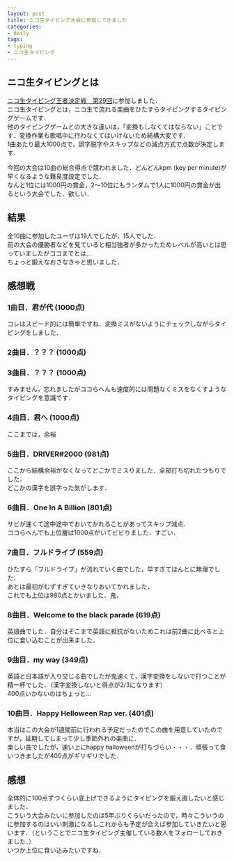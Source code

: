 ```yaml
---
layout: post
title: ニコ生タイピング大会に参加してきました
categories:
- daily
tags:
- typing
- ニコ生タイピング
---
```


## ニコ生タイピングとは

[ニコ生タイピング王者決定戦　第29回](http://live.nicovideo.jp/watch/lv308193601)に参加しました．  
ニコ生タイピングとは，ニコ生で流れる楽曲をひたすらタイピングするタイピングゲームです．  
他のタイピングゲームとの大きな違いは，「変換もしなくてはならない」ことです．変換作業も歌唱中に行わなくてはいけないため結構大変です．  
1曲あたり最大1000点で，誤字脱字やスキップなどの減点方式で点数が決定します．  

今回の大会は10曲の総合得点で競われました．どんどんkpm (key per minute)が早くなるような難易度設定でした．  
なんと1位には1000円の賞金，2〜10位にもランダムで1人に1000円の賞金が出るという大会でした．欲しい．  

## 結果
全10曲に参加したユーザは19人でしたが，15人でした．  
前の大会の優勝者などを見ていると相当強者が多かったためレベルが高いとは思っていましたがココまでとは…  
ちょっと鍛えなおさなきゃと思いました．  

## 感想戦

### 1曲目．君が代 (1000点)
コレはスピード的には簡単ですね．変換ミスがないようにチェックしながらタイピングをしました．

### 2曲目．？？？ (1000点)
### 3曲目．？？？ (1000点)
すみません，忘れましたがココらへんも速度的には問題なくミスをなくすようなタイピングを意識です．

### 4曲目．君へ (1000点)
ここまでは，余裕

### 5曲目．DRIVER#2000 (981点)
ここから結構余裕がなくなってどこかでミスりました．全部打ち切れたつもりでした．  
どこかの漢字を誤字った気がします．

### 6曲目．One In A Billion (801点)
サビが速くて途中途中でおいてかれることがあってスキップ減点．  
ココらへんでも上位層は1000点がいてビビりました．すごい．

### 7曲目．フルドライブ (559点)
ひたすら「フルドライブ」が流れていく曲でした，早すぎてほんとに無理でした．  
あとは最初がむずすぎていきなりおいてかれました．  
これでも上位は980点とかいました．鬼．

### 8曲目．Welcome to the black parade (619点)
英語曲でした．自分はそこまで英語に抵抗がないためこれは前2曲に比べると上位に食い込むことが出来ました．

### 9曲目．my way (349点)
英語と日本語が入り交じる曲でしたが鬼速くて，漢字変換をしないで打つことが精一杯でした．（漢字変換しないと得点が2/3になります）  
400点いかないのはちょっと…

### 10曲目．Happy Helloween Rap ver. (401点)
本当はこの大会が1週間前に行われる予定だったのでこの曲を用意していたのですが，延期してしまって少し季節外れの楽曲に．  
楽しい曲でしたが，速い上にhappy halloweenが打ちづらい・・・．頑張って食いつきましたが400点がギリギリでした．

## 感想

全体的に100点ずつくらい底上げできるようにタイピングを鍛え直したいと感じました．  
こういう大会みたいに参加したのは5年ぶりくらいだったので，時々こういうのに参加するのはいい刺激になるしこれからも予定が合えば参加していきたいと思います．（ということでニコ生タイピング主催している数人をフォローしておきました．）  
いつか上位に食い込みたいですね．
